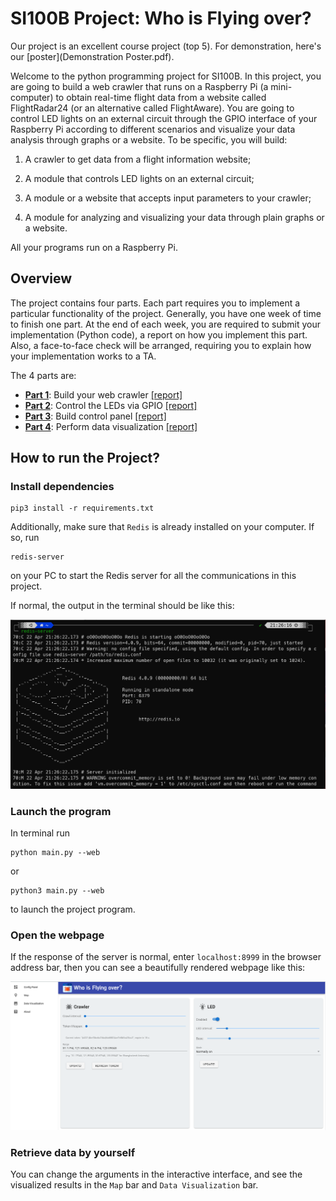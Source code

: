 # SI100B Project: Who is Flying over?

Our project is an excellent course project (top 5). For demonstration, here's our [poster](Demonstration Poster.pdf).

Welcome to the python programming project for SI100B. In this project, you are going to build a web crawler that runs on a Raspberry Pi (a mini-computer) to obtain real-time flight data from a website called FlightRadar24 (or an alternative called FlightAware). You are going to control LED lights on an external circuit through the GPIO interface of your Raspberry Pi according to different scenarios and visualize your data analysis through graphs or a website. To be specific, you will build:

1. A crawler to get data from a flight information website;

2. A module that controls LED lights on an external circuit;

3. A module or a website that accepts input parameters to your crawler;

4. A module for analyzing and visualizing your data through plain graphs or a website.

All your programs run on a Raspberry Pi.

## Overview

The project contains four parts. Each part requires you to implement a particular functionality of the project. Generally, you have one week of time to finish one part. At the end of each week, you are required to submit your implementation (Python code), a report on how you implement this part. Also, a face-to-face check will be arranged, requiring you to explain how your implementation works to a TA.

The 4 parts are:

- **[Part 1](./docs/README.part1.md)**: Build your web crawler [[report]](report/week1.md)
- **[Part 2](./docs/README.part2.md)**: Control the LEDs via GPIO [[report]](report/week2.md)
- **[Part 3](./docs/README.part3.md)**: Build control panel [[report]](report/week3.md)
- **[Part 4](./docs/README.part4.md)**: Perform data visualization [[report]](report/week4.md)

## How to run the Project?

### Install dependencies

  ```
  pip3 install -r requirements.txt
  ```

  Additionally, make sure that `Redis` is already installed on your computer. If so, run

  ```
  redis-server
  ```

  on your PC to start the Redis server for all the communications in this project.

  If normal, the output in the terminal should be like this:

  ![](docs/img/redis.png)

### Launch the program

In terminal run

  ```
  python main.py --web
  ```

  or

  ```
  python3 main.py --web
  ```

  to launch the project program.

### Open the webpage

If the response of the server is normal, enter `localhost:8999` in the browser address bar, then you can see a beautifully rendered webpage like this:

![](docs/img/webpage.png)

### Retrieve data by yourself

You can change the arguments in the interactive interface, and see the visualized results in the `Map` bar and `Data Visualization` bar.
